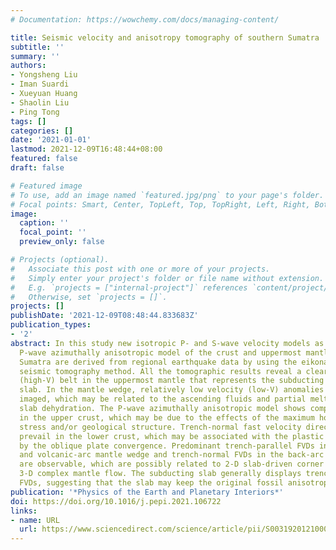 ```yaml
---
# Documentation: https://wowchemy.com/docs/managing-content/

title: Seismic velocity and anisotropy tomography of southern Sumatra
subtitle: ''
summary: ''
authors:
- Yongsheng Liu
- Iman Suardi
- Xueyuan Huang
- Shaolin Liu
- Ping Tong
tags: []
categories: []
date: '2021-01-01'
lastmod: 2021-12-09T16:48:44+08:00
featured: false
draft: false

# Featured image
# To use, add an image named `featured.jpg/png` to your page's folder.
# Focal points: Smart, Center, TopLeft, Top, TopRight, Left, Right, BottomLeft, Bottom, BottomRight.
image:
  caption: ''
  focal_point: ''
  preview_only: false

# Projects (optional).
#   Associate this post with one or more of your projects.
#   Simply enter your project's folder or file name without extension.
#   E.g. `projects = ["internal-project"]` references `content/project/deep-learning/index.md`.
#   Otherwise, set `projects = []`.
projects: []
publishDate: '2021-12-09T08:48:44.833683Z'
publication_types:
- '2'
abstract: In this study new isotropic P- and S-wave velocity models as well as the
  P-wave azimuthally anisotropic model of the crust and uppermost mantle beneath southern
  Sumatra are derived from regional earthquake data by using the eikonal equation-based
  seismic tomography method. All the tomographic results reveal a clear high-velocity
  (high-V) belt in the uppermost mantle that represents the subducting Indo-Australian
  slab. In the mantle wedge, relatively low velocity (low-V) anomalies are clearly
  imaged, which may be related to the ascending fluids and partial melts caused by
  slab dehydration. The P-wave azimuthally anisotropic model shows complex patterns
  in the upper crust, which may be due to the effects of the maximum horizontal compressive
  stress and/or geological structure. Trench-normal fast velocity directions (FVDs)
  prevail in the lower crust, which may be associated with the plastic flow induced
  by the oblique plate convergence. Predominant trench-parallel FVDs in the fore-arc
  and volcanic-arc mantle wedge and trench-normal FVDs in the back-arc mantle wedge
  are observable, which are possibly related to 2-D slab-driven corner flow and/or
  3-D complex mantle flow. The subducting slab generally displays trench-parallel
  FVDs, suggesting that the slab may keep the original fossil anisotropy.
publication: '*Physics of the Earth and Planetary Interiors*'
doi: https://doi.org/10.1016/j.pepi.2021.106722
links:
- name: URL
  url: https://www.sciencedirect.com/science/article/pii/S0031920121000807
---
```


